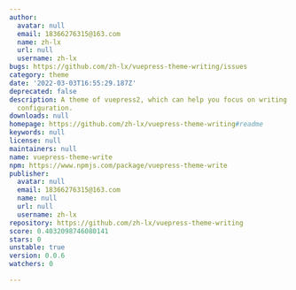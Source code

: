 ```yaml
---
author:
  avatar: null
  email: 18366276315@163.com
  name: zh-lx
  url: null
  username: zh-lx
bugs: https://github.com/zh-lx/vuepress-theme-writing/issues
category: theme
date: '2022-03-03T16:55:29.187Z'
deprecated: false
description: A theme of vuepress2, which can help you focus on writing through simple
  configuration.
downloads: null
homepage: https://github.com/zh-lx/vuepress-theme-writing#readme
keywords: null
license: null
maintainers: null
name: vuepress-theme-write
npm: https://www.npmjs.com/package/vuepress-theme-write
publisher:
  avatar: null
  email: 18366276315@163.com
  name: null
  url: null
  username: zh-lx
repository: https://github.com/zh-lx/vuepress-theme-writing
score: 0.4032098746080141
stars: 0
unstable: true
version: 0.0.6
watchers: 0

---
```


